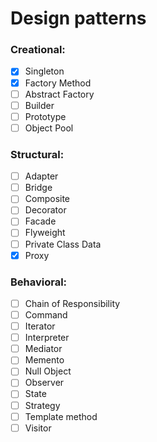 # Design patterns

### Creational:

- [x] Singleton
- [x] Factory Method
- [ ] Abstract Factory
- [ ] Builder
- [ ] Prototype
- [ ] Object Pool

### Structural:

- [ ] Adapter
- [ ] Bridge
- [ ] Composite
- [ ] Decorator
- [ ] Facade
- [ ] Flyweight
- [ ] Private Class Data
- [x] Proxy

### Behavioral:

- [ ] Chain of Responsibility
- [ ] Command
- [ ] Iterator
- [ ] Interpreter
- [ ] Mediator
- [ ] Memento
- [ ] Null Object
- [ ] Observer
- [ ] State
- [ ] Strategy
- [ ] Template method
- [ ] Visitor
